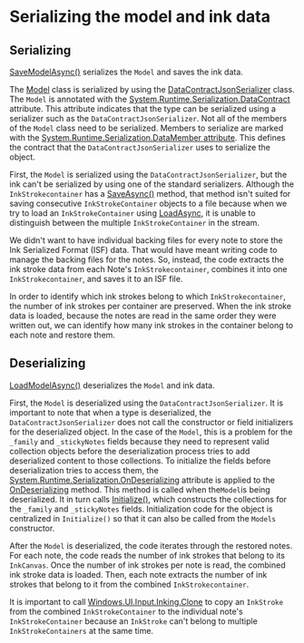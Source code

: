 # Serializing the model and ink data

## Serializing

[SaveModelAsync()](VirtualFridge/App.xaml.cs#L307) serializes the `Model` and saves the ink data.

The [Model](VirtualFridge/Model.cs) class is serialized by using the [DataContractJsonSerializer](https://msdn.microsoft.com/en-us/library/system.runtime.serialization.json.datacontractjsonserializer.aspx) class. The `Model` is annotated with the [System.Runtime.Serialization.DataContract](https://msdn.microsoft.com/en-us/library/system.runtime.serialization.datacontractattribute.aspx) attribute. This attribute indicates that the type can be serialized using a serializer such as the `DataContractJsonSerializer`.
Not all of the members of the `Model` class need to be serialized. Members to serialize are marked with the [System.Runtime.Serialization.DataMember attribute](https://msdn.microsoft.com/en-us/library/system.runtime.serialization.datamemberattribute.aspx). This defines the contract that the `DataContractJsonSerializer` uses to serialize the object.

First, the `Model` is serialized using the `DataContractJsonSerializer`, but the ink can't be serialized by using one of the standard serializers. Although the `InkStrokecontainer` has a [SaveAsync()](https://msdn.microsoft.com/en-us/library/windows/apps/xaml/windows.ui.input.inking.inkstrokecontainer.saveasync.aspx) method, that method isn't suited for saving consecutive `InkStrokeContainer` objects to a file because when we try to load an `InkStrokeContainer` using [LoadAsync](https://msdn.microsoft.com/en-us/library/windows/apps/xaml/windows.ui.input.inking.inkstrokecontainer.loadasync.aspx), it is unable to distinguish between the multiple `InkStrokeContainer` in the stream.

We didn't want to have individual backing files for every note to store the Ink Serialized Format (ISF) data. That would have meant writing code to manage the backing files for the notes. So, instead, the code extracts the ink stroke data from each Note's `InkStrokecontainer`, combines it into one `InkStrokecontainer`, and saves it to an ISF file.

In order to identify which ink strokes belong to which `InkStrokecontainer`, the number of ink strokes per container are preserved. When the ink stroke data is loaded, because the notes are read in the same order they were written out, we can identify how many ink strokes in the container belong to each note and restore them.


## Deserializing

[LoadModelAsync()](VirtualFridge/App.xaml.cs#L367) deserializes the `Model` and ink data.

First, the `Model` is deserialized using the `DataContractJsonSerializer`. It is important to note that when a type is deserialized, the `DataContractJsonSerializer` does not call the constructor or field initializers for the deserialized object. In the case of the `Model`, this is a problem for the `_family` and `_stickyNotes` fields because they need to represent valid collection objects before the deserialization process tries to add deserialized content to those collections.
To initialize the fields before deserialization tries to access them, the [System.Runtime.Serialization.OnDeserializing](https://msdn.microsoft.com/en-us/library/system.runtime.serialization.ondeserializingattribute.aspx) attribute is applied to the [OnDeserializing]() method. This method is called when the`Model`is being deserialized. It in turn calls [Initialize()](VirtualFridge/Model.cs#L57), which constructs the collections for the `_family` and `_stickyNotes` fields. Initialization code for the object is centralized in `Initialize()` so that it can also be called from the `Models` constructor.

After the `Model` is deserialized, the code iterates through the restored notes. For each note, the code reads the number of ink strokes that belong to its `InkCanvas`. Once the number of ink strokes per note is read, the combined ink stroke data is loaded. Then, each note extracts the number of ink strokes that belong to it from the combined `InkStrokecontainer`.

It is important to call [Windows.UI.Input.Inking.Clone](https://msdn.microsoft.com/en-us/library/windows/apps/windows.ui.input.inking.inkstroke.clone.aspx) to copy an `InkStroke` from the combined `InkStrokeContainer` to the individual note's `InkStrokeContainer` because an `InkStroke` can't belong to multiple `InkStrokeContainers` at the same time.
